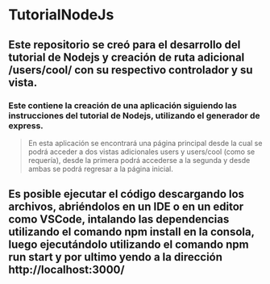 # TutorialNodeJs
## Este repositorio se creó para el desarrollo del tutorial de Nodejs y creación de ruta adicional /users/cool/ con su respectivo controlador y su vista.

### Este contiene la creación de una aplicación siguiendo las instrucciones del tutorial de Nodejs, utilizando el generador de express.

> En esta aplicación se encontrará una página principal desde la cual se podrá acceder a dos vistas adicionales users y users/cool (como se requería), desde la primera podrá accederse a la segunda y desde ambas se podrá regresar a la página inicial.

## Es posible ejecutar el código descargando los archivos, abriéndolos en un IDE o en un editor como VSCode, intalando las dependencias utilizando el comando npm install en la consola, luego ejecutándolo utilizando el comando npm run start y por ultimo yendo a la dirección http://localhost:3000/

